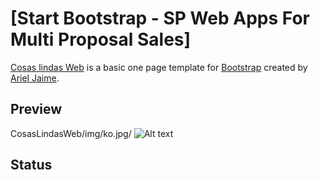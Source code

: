 # [Start Bootstrap - SP Web Apps For Multi Proposal Sales]

[Cosas lindas Web](https://arijaime.github.io/CosasLindasWeb/) is a basic one page template for [Bootstrap]() created by [Ariel Jaime](https://github.com/Arijaime).

## Preview 
CosasLindasWeb/img/ko.jpg/
![Alt text](/CosasLindasWeb/img/ko.jpg/?raw=true "Optional Title")





## Status


